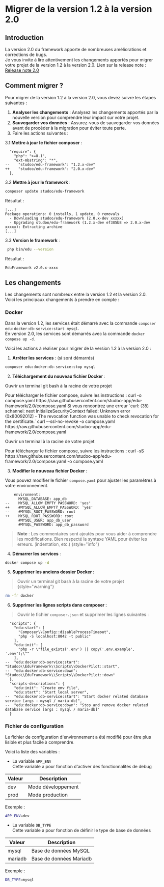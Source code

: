# Migrer de la version 1.2 à la version 2.0

## Introduction
La version 2.0 du framework apporte de nombreuses améliorations et corrections de bugs. \
Je vous invite à lire attentivement les changements apportés pour migrer votre projet de la version 1.2 à la version 2.0.
Lien sur la release note : [Release note 2.0](fr-release-edu.md)

## Comment migrer ?
Pour migrer de la version 1.2 à la version 2.0, vous devez suivre les étapes suivantes :

1. **Analyser les changements** : Analysez les changements apportés par la nouvelle version pour comprendre leur impact sur votre projet.
2. **Sauvegarder vos données** : Assurez-vous de sauvegarder vos données avant de procéder à la migration pour éviter toute perte.
3. Faire les actions suivantes : 

3.1 **Mettre à jour le fichier composer** :
```
  "require": {
    "php": ">=8.1",
    "ext-mbstring": "*",
--    "studoo/edu-framework": "1.2.x-dev"
++    "studoo/edu-framework": "2.0.x-dev"
  },
```

3.2 **Mettre à jour le framework** :
```Bash
composer update studoo/edu-framework
```

Résultat :
```
[...]
Package operations: 0 installs, 1 update, 0 removals
  - Downloading studoo/edu-framework (2.0.x-dev xxxxx)
  - Upgrading studoo/edu-framework (1.2.x-dev ef385b8 => 2.0.x-dev xxxxx): Extracting archive
[...]
```

3.3 **Version le framework** :
```Bash
 php bin/edu --version
```

Résultat :
```
EduFramework v2.0.x-xxxx
```

## Les changements
Les changements sont nombreux entre la version 1.2 et la version 2.0. \
Voici les principaux changements à prendre en compte :

### **Docker**
Dans la version 1.2, les services était démarré avec la commande `composer edu:docker:db-service:start mysql`. \
En version 2.0, les services sont démarrés avec la commande `docker compose up -d`.

Voici les actions à réaliser pour migrer de la version 1.2 à la version 2.0 :

1. **Arrêter les services** : (si sont démarrés)
```Bash
composer edu:docker:db-service:stop mysql
```

2. **Téléchargement du nouveau fichier Docker** :

<tabs>
    <tab title="WINDOWS">
        <warning>
            <p>
                Ouvrir un terminal git bash à la racine de votre projet
            </p>
        </warning>
        Pour télécharger le fichier compose, suivre les instructions :
        <code-block lang="Bash">
        curl -o compose.yaml https://raw.githubusercontent.com/studoo-app/edu-framework/2.0/compose.yaml
        </code-block>
        Si vous rencontrez une erreur `curl: (35) schannel: next InitializeSecurityContext failed: Unknown error (0x80092012) - The revocation function was unable to check revocation for the certificate.`
        <code-block lang="Bash">
        curl --ssl-no-revoke -o compose.yaml https://raw.githubusercontent.com/studoo-app/edu-framework/2.0/compose.yaml
        </code-block>
    </tab>
    <tab title="MAC OS">
        <warning>
            <p>
                Ouvrir un terminal à la racine de votre projet
            </p>
        </warning>
        Pour télécharger le fichier compose, suivre les instructions :
        <code-block lang="Bash">
        curl -sS https://raw.githubusercontent.com/studoo-app/edu-framework/2.0/compose.yaml -o compose.yaml
        </code-block>
    </tab>
</tabs>

3. **Modifier le nouveau fichier Docker** :

Vous pouvez modifier le fichier `compose.yaml` pour ajuster les paramètres à votre environnement.

```
    environment:
      MYSQL_DATABASE: app_db
--    MYSQL_ALLOW_EMPTY_PASSWORD: 'yes'
++    #MYSQL_ALLOW_EMPTY_PASSWORD: 'yes'
--    #MYSQL_ROOT_PASSWORD: root
++    MYSQL_ROOT_PASSWORD: root
      #MYSQL_USER: app_db_user
      #MYSQL_PASSWORD: app_db_password
```

> **Note** : Les commentaires sont ajoutés pour vous aider à comprendre les modifications.
> Bien respecté la syntaxe YAML pour éviter les erreurs. (indentation, etc.)
> {style="info"}

4. **Démarrer les services** :

```Bash
docker compose up -d
```

5. **Supprimer les anciens dossier Docker** :

> Ouvrir un terminal git bash à la racine de votre projet
> {style="warning"}

```Bash
rm -fr docker
```

6. **Supprimer les lignes scripts dans composer** :

> Ouvrir le fichier `composer.json` et supprimer les lignes suivantes :

```
  "scripts": {
    "edu:start": [
      "Composer\\Config::disableProcessTimeout",
      "php -S localhost:8042 -t public"
    ],
    "edu:init": [
      "php -r \"file_exists('.env') || copy('.env.example', '.env');\""
    ],
--  "edu:docker:db-service:start": "Studoo\\EduFramework\\Scripts\\DockerPilot::start",
--  "edu:docker:db-service:down": "Studoo\\EduFramework\\Scripts\\DockerPilot::down"
  },
  "scripts-descriptions": {
    "edu:init": "Create env file",
    "edu:start": "Start local server",
--  "edu:docker:db-service:start": "Start docker related database service [args : mysql / maria-db]",
--  "edu:docker:db-service:down": "Stop and remove docker related database service [args : mysql / maria-db]"
  }
```

### **Fichier de configuration**

Le fichier de configuration d'environnement a été modifié pour être plus lisible et plus facile à comprendre.

Voici la liste des variables :

 - La variable `APP_ENV` \
Cette variable a pour fonction d'activer des fonctionnalités de debug

| Valeur | Description |
|--------|-------------|
| dev    | Mode développement |
| prod   | Mode production |

Exemple :
```Bash
APP_ENV=dev
```

 - La variable `DB_TYPE` \
Cette variable a pour fonction de définir le type de base de données

| Valeur  | Description             |
|---------|-------------------------|
| mysql   | Base de données MySQL   |
| mariadb | Base de données Mariadb |

Exemple :
```Bash
DB_TYPE=mysql
```

